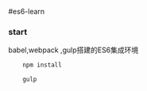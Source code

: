 #es6-learn

### start

babel,webpack ,gulp搭建的ES6集成环境

``````javascript
    npm install

    gulp
``````
